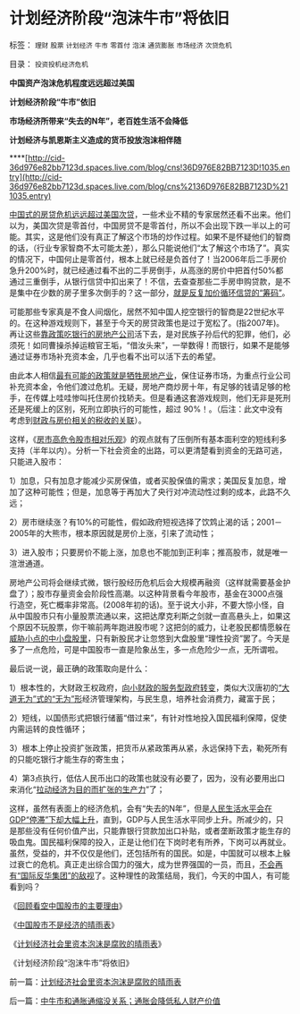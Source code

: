 # 计划经济阶段“泡沫牛市”将依旧

标签： `理财` `股票` `计划经济` `牛市` `零首付` `泡沫` `通货膨胀` `市场经济` `次贷危机` 

目录： `投资投机经济危机`

**中国资产泡沫危机程度远远超过美国**

**计划经济阶段“牛市”依旧**

**市场经济所带来“失去的N年”，老百姓生活不会降低**

**计划经济与凯恩斯主义造成的货币投放泡沫相伴随**

****[http://cid-36d976e82bb7123d.spaces.live.com/blog/cns!36D976E82BB7123D!1035.entry](http://cid-36d976e82bb7123d.spaces.live.com/blog/cns%2136D976E82BB7123D%211035.entry)

[中国式的房贷危机远远超过美国次贷](../../../2008/12/3/中国会没有“次贷危机”吗？.md)，一些术业不精的专家居然还看不出来。他们以为，美国次贷是零首付，中国房贷不是零首付，所以不会出现下跌一半以上的可能。其实，这是他们没有真正了解这个市场的炒作过程。如果不是怀疑他们的智商的话，（行业专家智商不太可能太差），那么只能说他们“太了解这个市场了”。真实的情况下，中国何止是零首付，根本上就已经是负首付了！当2006年后二手房价急升200%时，就已经通过看不出的二手房倒手，从高涨的房价中把首付50%都通过三重倒手，从银行信贷中扣出来了！不信，去查查那些二手房申购贷款，是不是集中在少数的房子里多次倒手的？这一部分，[就是反复加价循环信贷的“筹码”](../../../2009/7/17/商品房市场的高房价确实完全没有腐败.md)。

可能那些专家真是不食人间烟化，居然不知中国人挖空银行的智商是22世纪水平的。在这种游戏规则下，甚至于今天的房贷政策也是过于宽松了。(指2007年)。再让这些[靠政策吃银行的房地产公司](../../../2009/4/22/费雪教条之通货紧缩有害论背后的资产利益链.md)活下去，是对民族子孙后代的犯罪，他们，必须死！如同曹操杀掉运粮官王垢，“借汝头来”，一举数得！而银行，如果不是能够通过证券市场补充资本金，几乎也看不出可以活下去的希望。

由此本人相信[最有可能的政策就是牺牲房地产业](../../../2008/7/4/三个坏蛋政策博羿老百姓承受高房价危机全部代价.md)，保住证券市场，为重点行业公司补充资本金，令他们渡过危机。无疑，房地产商炒房十年，有足够的钱请足够的枪手，在传媒上哇哇惨叫托住房价找轿夫。但是看通这套游戏规则，他们无非是死刑还是死缓上的区别，死刑立即执行的可能性，超过
90%！。（后注：此文中没有考虑到[财政与房价相关的税收的关联](../../../2008/6/28/推恩令瓦解地方土地财政，结束高房价.md)）。

这样，《[房市高危令股市相对乐观](../../../2008/5/7/楼市高危令股市乐观.md)》的观点就有了压倒所有基本面利空的短线利多支持（半年以内）。分析一下社会资金的出路，可以更清楚看到资金的无路可逃，只能进入股市：

1）加息，只有加息才能减少买房保值，或者买股保值的需求；美国反复加息，增加了这种可能性；但是，加息等于再加大了央行对冲流动性过剩的成本，此路不久远；

2）房市继续涨？有10%的可能性，假如政府短视选择了饮鸩止渴的话；2001－2005年的大熊市，根本原因就是房价上涨，引来了流动性；

3）进入股市；只要房价不能上涨，加息也不能加到正利率；推高股市，就是唯一渲泄通道。



房地产公司将会继续式微，银行股经历危机后会大规模再融资（这样就需要基金护盘了）；股市存量资金会阶段性高潮。以这种背景看今年股市，基金在3000点强行造空，死亡概率非常高。(2008年初的话)。至于说大小非，不要大惊小怪，自从中国股市只有小量股票流通以来，这把达摩克利斯之剑就一直高悬头上，如果这个原因不玩股票，你干嘛前两年跑进股市呢？这把剑的威力，让老股民都情愿躲在[威胁小点的中小盘股里](../../../2009/11/23/中小板仍然是安全盈利的板块.md)，只有新股民才让忽悠到大盘股里“理性投资”罢了。今天是多了一点危险，可是中国股市一直是险象丛生，多一点危险少一点，无所谓啦。



最后说一说，最正确的政策取向是什么：

1）根本性的，大财政王权政府，[向小财政的服务型政府转变](../../../2009/7/13/为什么减少行政成本就是增强国力.md)，类似大汉唐初的[“大道无为”式的“无为”形](../../../2008/2/20/大道无为，上善若水，——至胜无形.md)经济管理架构，与民生息，培养社会消费力，藏富于民；

2）短线，以国债形式把银行储蓄“借过来”，有针对性地投入国民福利保障，促使内需运转的良性循环；

3）根本上停止投资扩张政策，把货币从紧政策再从紧，永远保持下去，勒死所有的只能吃银行才能生存的寄生虫；

4）第3点执行，低估人民币出口的政策也就没有必要了，因为，没有必要用出口来消化“[拉动经济为目的而扩张的生产力](../../../2009/12/18/市场经济是强制性的；GDP只有三条出路.md)”了；



这样，虽然有表面上的经济危机，会有“失去的N年”，但是[人民生活水平会在GDP“停滞”下却大幅上升](../../../2009/12/28/“生产倒退”可能社会进步.md)，直到，GDP与人民生活水平同步上升。所减少的，只是那些没有任何价值产出，只能靠银行贷款加出口补贴，或者垄断政策才能生存的吸血鬼。国民福利保障的投入，正是让他们在下岗时老有所养，下岗可以再就业。虽然，受益的，并不仅仅是他们，还包括所有的国民。如是，中国就可以根本上躲过衰亡的危机。真正走出综合国力的强大，成为世界强国的一员，而且，[不会再有“国际反华集团”的敌视](http://blog.sina.com.cn/s/blog_5563a64d0100ewq3.html)了。这种理性的政策结局，我们，今天的中国人，有可能看到吗？



《[回顾看空中国股市的主要理由](http://darthvad.blog.sohu.com/147034117.html)》

《[中国股市不是经济的晴雨表](../../../2010/3/26/中国股市不是经济的晴雨表.md)》

《[计划经济社会里资本泡沫是腐败的晴雨表](../../../2010/3/26/计划经济社会里资本泡沫是腐败的晴雨表.md)》

《计划经济阶段“泡沫牛市”将依旧》

前一篇：[计划经济社会里资本泡沫是腐败的晴雨表](../../../2010/3/26/计划经济社会里资本泡沫是腐败的晴雨表.md)

后一篇：[中牛市和通胀通缩没关系；通胀会降低私人财产价值](../../../2010/3/27/中牛市和通胀通缩没关系；通胀会降低私人财产价值.md)